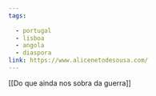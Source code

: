```yaml
---
tags:
  
  - portugal
  - lisboa
  - angola
  - diaspora
link: https://www.alicenetodesousa.com/
---
```

[[Do que ainda nos sobra da guerra]]